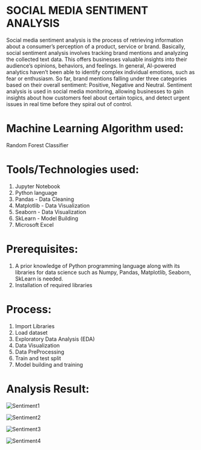 # SOCIAL MEDIA SENTIMENT ANALYSIS
Social media sentiment analysis is the process of retrieving information about a consumer’s perception of a product, service or brand.  Basically, social sentiment analysis involves tracking brand mentions and analyzing the collected text data. This offers businesses valuable insights into their audience’s opinions, behaviors, and feelings.  In general, AI-powered analytics haven’t been able to identify complex individual emotions, such as fear or enthusiasm. So far, brand mentions falling under three categories based on their overall sentiment: Positive, Negative and Neutral.  Sentiment analysis is used in social media monitoring, allowing businesses to gain insights about how customers feel about certain topics, and detect urgent issues in real time before they spiral out of control.

# Machine Learning Algorithm used:
Random Forest Classifier

# Tools/Technologies used:
1. Jupyter Notebook
2. Python language
3. Pandas - Data Cleaning
4. Matplotlib - Data Visualization
5. Seaborn - Data Visualization
6. SkLearn - Model Building
7. Microsoft Excel

# Prerequisites:
1. A prior knowledge of Python programming language along with its libraries for data science such as Numpy, Pandas, Matplotlib, Seaborn, SkLearn is needed.
2. Installation of required libraries

# Process:
1. Import Libraries
2. Load dataset
3. Exploratory Data Analysis (EDA)
4. Data Visualization
5. Data PreProcessing
6. Train and test split
7. Model building and training

# Analysis Result:
![Sentiment1](https://github.com/Navina-Murugadas/SocialMedia_Sentiment_Analysis_DS/assets/72821323/ceb2524c-37bc-47d9-8031-c874c30c641a)

![Sentiment2](https://github.com/Navina-Murugadas/SocialMedia_Sentiment_Analysis_DS/assets/72821323/d202ff1f-1f3d-47ce-8aae-632c31108118)

![Sentiment3](https://github.com/Navina-Murugadas/SocialMedia_Sentiment_Analysis_DS/assets/72821323/3beb9a76-9147-44a7-81b9-6151ab364904)

![Sentiment4](https://github.com/Navina-Murugadas/SocialMedia_Sentiment_Analysis_DS/assets/72821323/8d2d89c9-33ba-4b0a-b652-630687018281)
